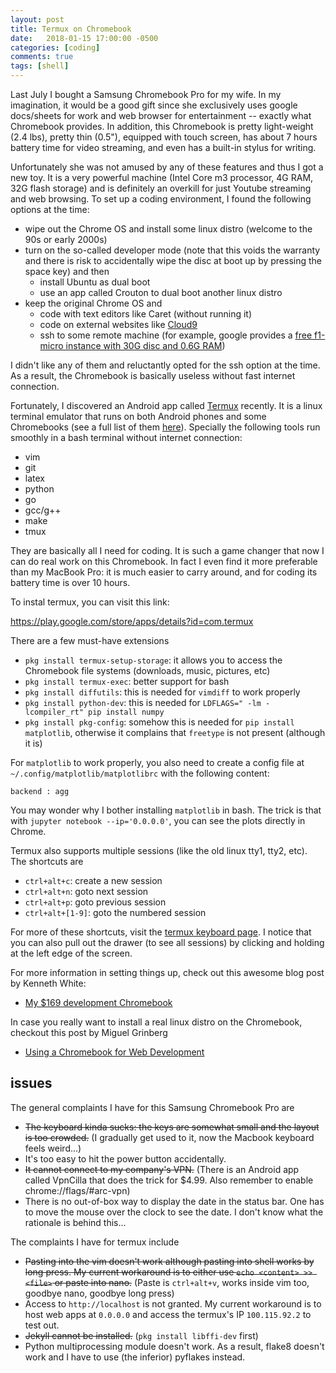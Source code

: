 ```yaml
---
layout: post
title: Termux on Chromebook
date:   2018-01-15 17:00:00 -0500
categories: [coding]
comments: true
tags: [shell]
---
```


Last July I bought a Samsung Chromebook Pro for my wife.
In my imagination,
it would be a good gift since she exclusively uses google docs/sheets for work and web browser for entertainment --
exactly what Chromebook provides.
In addition, this Chromebook is pretty light-weight (2.4 lbs), pretty thin (0.5"), equipped with touch screen,
has about 7 hours battery time for video streaming, and even has a built-in stylus for writing.

Unfortunately she was not amused by any of these features and thus I got a new toy.
It is a very powerful machine (Intel Core m3 processor, 4G RAM, 32G flash storage) and is definitely an overkill for just Youtube streaming and web browsing.
To set up a coding environment, I found the following options at the time:

* wipe out the Chrome OS and install some linux distro (welcome to the 90s or early 2000s)
* turn on the so-called developer mode (note that this voids the warranty and there is risk to accidentally wipe the disc at boot up by pressing the space key) and then
	* install Ubuntu as dual boot
    * use an app called Crouton to dual boot another linux distro
* keep the original Chrome OS and
    * code with text editors like Caret (without running it)
	* code on external websites like [Cloud9](https://en.wikipedia.org/wiki/Cloud9_IDE)
    * ssh to some remote machine (for example, google provides a [free f1-micro instance with 30G disc and 0.6G RAM](https://cloud.google.com/free/))

I didn't like any of them and reluctantly opted for the ssh option at the time.
As a result, the Chromebook is basically useless without fast internet connection.

Fortunately, I discovered an Android app called [Termux](https://termux.com/) recently.
It is a linux terminal emulator that runs on both Android phones and some Chromebooks (see a full list of them [here](https://www.androidcentral.com/these-are-chromebooks-can-run-android-apps)).
Specially the following tools run smoothly in a bash terminal without internet connection:

* vim
* git
* latex
* python
* go
* gcc/g++
* make
* tmux

They are basically all I need for coding.
It is such a game changer that now I can do real work on this Chromebook.
In fact I even find it more preferable than my MacBook Pro:
it is much easier to carry around, and for coding its battery time is over 10 hours.

To instal termux, you can visit this link:

https://play.google.com/store/apps/details?id=com.termux

There are a few must-have extensions

* `pkg install termux-setup-storage`: it allows you to access the Chromebook file systems (downloads, music, pictures, etc)
* `pkg install termux-exec`: better support for bash
* `pkg install diffutils`: this is needed for `vimdiff` to work properly
* `pkg install python-dev`: this is needed for `LDFLAGS=" -lm -lcompiler_rt" pip install numpy`
* `pkg install pkg-config`: somehow this is needed for `pip install matplotlib`, otherwise it complains that `freetype` is not present (although it is)

For `matplotlib` to work properly, you also need to create a config file at `~/.config/matplotlib/matplotlibrc` with the following content:

```
backend : agg
```

You may wonder why I bother installing `matplotlib` in bash.
The trick is that with `jupyter notebook --ip='0.0.0.0'`, you can see the plots directly in Chrome.

Termux also supports multiple sessions (like the old linux tty1, tty2, etc).
The shortcuts are

* `ctrl+alt+c`: create a new session
* `ctrl+alt+n`: goto next session
* `ctrl+alt+p`: goto previous session
* `ctrl+alt+[1-9]`: goto the numbered session

For more of these shortcuts, visit the [termux keyboard page](https://termux.com/hardware-keyboard.html).
I notice that you can also pull out the drawer (to see all sessions) by clicking and holding at the left edge of the screen.

For more information in setting things up, check out this awesome blog post by Kenneth White:

* [My $169 development Chromebook](https://blog.lessonslearned.org/building-a-more-secure-development-chromebook/)

In case you really want to install a real linux distro on the Chromebook, checkout this post by Miguel Grinberg

* [Using a Chromebook for Web Development](https://blog.miguelgrinberg.com/post/using-a-chromebook-for-web-development)

## issues

The general complaints I have for this Samsung Chromebook Pro are

* ~~The keyboard kinda sucks: the keys are somewhat small and the layout is too crowded.~~ (I gradually get used to it, now the Macbook keyboard feels weird...)
* It's too easy to hit the power button accidentally.
* ~~It cannot connect to my company's VPN.~~ (There is an Android app called VpnCilla that does the trick for $4.99. Also remember to enable chrome://flags/#arc-vpn)
* There is no out-of-box way to display the date in the status bar. One has to move the mouse over the clock to see the date. I don't know what the rationale is behind this...

The complaints I have for termux include

* ~~Pasting into the vim doesn't work although pasting into shell works by long press. My current workaround is to either use `echo <content> >> <file>` or paste into nano.~~ (Paste is `ctrl+alt+v`, works inside vim too, goodbye nano, goodbye long press)
* Access to `http://localhost` is not granted. My current workaround is to host web apps at `0.0.0.0` and access the termux's IP `100.115.92.2` to test out.
* ~~Jekyll cannot be installed.~~ (`pkg install libffi-dev` first)
* Python multiprocessing module doesn't work. As a result, flake8 doesn't work and I have to use (the inferior) pyflakes instead.

